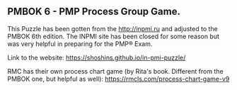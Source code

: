 ## PMBOK 6 - PMP Process Group Game.

This Puzzle has been gotten from the http://inpmi.ru and adjusted to the PMBOK 6th edition. 
The INPMI site has been closed for some reason but was very helpful in preparing for the PMP® Exam. 

Link to the website:
https://shoshins.github.io/in-pmi-puzzle/

RMC has their own process chart game (by Rita's book. Different from the PMBOK one, but helpful as well): 
https://rmcls.com/process-chart-game-v9